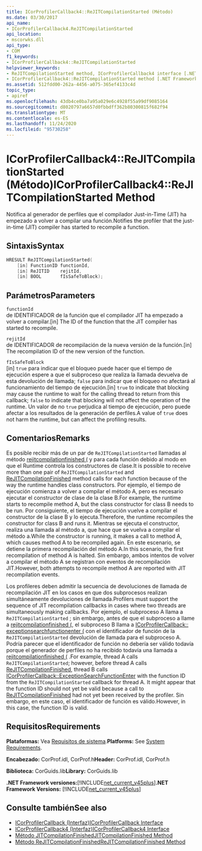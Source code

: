```yaml
---
title: ICorProfilerCallback4::ReJITCompilationStarted (Método)
ms.date: 03/30/2017
api_name:
- ICorProfilerCallback4.ReJITCompilationStarted
api_location:
- mscorwks.dll
api_type:
- COM
f1_keywords:
- ICorProfilerCallback4::ReJITCompilationStarted
helpviewer_keywords:
- ReJITCompilationStarted method, ICorProfilerCallback4 interface [.NET Framework profiling]
- ICorProfilerCallback4::ReJITCompilationStarted method [.NET Framework profiling]
ms.assetid: 512fdd00-262a-4456-a075-365ef4133c4d
topic_type:
- apiref
ms.openlocfilehash: 43db4ce0ba7a95a029e6c4928f55a99df9085164
ms.sourcegitcommit: d8020797a6657d0fbbdff362b80300815f682f94
ms.translationtype: MT
ms.contentlocale: es-ES
ms.lasthandoff: 11/24/2020
ms.locfileid: "95730258"
---
```

# <a name="icorprofilercallback4rejitcompilationstarted-method"></a><span data-ttu-id="5c743-102">ICorProfilerCallback4::ReJITCompilationStarted (Método)</span><span class="sxs-lookup"><span data-stu-id="5c743-102">ICorProfilerCallback4::ReJITCompilationStarted Method</span></span>

<span data-ttu-id="5c743-103">Notifica al generador de perfiles que el compilador Just-in-Time (JIT) ha empezado a volver a compilar una función.</span><span class="sxs-lookup"><span data-stu-id="5c743-103">Notifies the profiler that the just-in-time (JIT) compiler has started to recompile a function.</span></span>  
  
## <a name="syntax"></a><span data-ttu-id="5c743-104">Sintaxis</span><span class="sxs-lookup"><span data-stu-id="5c743-104">Syntax</span></span>  
  
```cpp  
HRESULT ReJITCompilationStarted(
    [in] FunctionID functionId,  
    [in] ReJITID    rejitId,  
    [in] BOOL       fIsSafeToBlock);  
```  
  
## <a name="parameters"></a><span data-ttu-id="5c743-105">Parámetros</span><span class="sxs-lookup"><span data-stu-id="5c743-105">Parameters</span></span>  

 `functionId`  
 <span data-ttu-id="5c743-106">de IDENTIFICADOR de la función que el compilador JIT ha empezado a volver a compilar.</span><span class="sxs-lookup"><span data-stu-id="5c743-106">[in] The ID of the function that the JIT compiler has started to recompile.</span></span>  
  
 `rejitId`  
 <span data-ttu-id="5c743-107">de IDENTIFICADOR de recompilación de la nueva versión de la función.</span><span class="sxs-lookup"><span data-stu-id="5c743-107">[in] The recompilation ID of the new version of the function.</span></span>  
  
 `fIsSafeToBlock`  
 <span data-ttu-id="5c743-108">[in] `true` para indicar que el bloqueo puede hacer que el tiempo de ejecución espere a que el subproceso que realiza la llamada devuelva de esta devolución de llamada; `false` para indicar que el bloqueo no afectará al funcionamiento del tiempo de ejecución.</span><span class="sxs-lookup"><span data-stu-id="5c743-108">[in] `true` to indicate that blocking may cause the runtime to wait for the calling thread to return from this callback; `false` to indicate that blocking will not affect the operation of the runtime.</span></span> <span data-ttu-id="5c743-109">Un valor de no `true` perjudica al tiempo de ejecución, pero puede afectar a los resultados de la generación de perfiles.</span><span class="sxs-lookup"><span data-stu-id="5c743-109">A value of `true` does not harm the runtime, but can affect the profiling results.</span></span>  
  
## <a name="remarks"></a><span data-ttu-id="5c743-110">Comentarios</span><span class="sxs-lookup"><span data-stu-id="5c743-110">Remarks</span></span>  

 <span data-ttu-id="5c743-111">Es posible recibir más de un par de `ReJITCompilationStarted` llamadas al método [rejitcompilationfinished (](icorprofilercallback4-rejitcompilationfinished-method.md) y para cada función debido al modo en que el Runtime controla los constructores de clase.</span><span class="sxs-lookup"><span data-stu-id="5c743-111">It is possible to receive more than one pair of `ReJITCompilationStarted` and [ReJITCompilationFinished](icorprofilercallback4-rejitcompilationfinished-method.md) method calls for each function because of the way the runtime handles class constructors.</span></span> <span data-ttu-id="5c743-112">Por ejemplo, el tiempo de ejecución comienza a volver a compilar el método A, pero es necesario ejecutar el constructor de clase de la clase B.</span><span class="sxs-lookup"><span data-stu-id="5c743-112">For example, the runtime starts to recompile method A, but the class constructor for class B needs to be run.</span></span> <span data-ttu-id="5c743-113">Por consiguiente, el tiempo de ejecución vuelve a compilar el constructor de la clase B y lo ejecuta.</span><span class="sxs-lookup"><span data-stu-id="5c743-113">Therefore, the runtime recompiles the constructor for class B and runs it.</span></span> <span data-ttu-id="5c743-114">Mientras se ejecuta el constructor, realiza una llamada al método a, que hace que se vuelva a compilar el método a.</span><span class="sxs-lookup"><span data-stu-id="5c743-114">While the constructor is running, it makes a call to method A, which causes method A to be recompiled again.</span></span> <span data-ttu-id="5c743-115">En este escenario, se detiene la primera recompilación del método A.</span><span class="sxs-lookup"><span data-stu-id="5c743-115">In this scenario, the first recompilation of method A is halted.</span></span> <span data-ttu-id="5c743-116">Sin embargo, ambos intentos de volver a compilar el método A se registran con eventos de recompilación JIT.</span><span class="sxs-lookup"><span data-stu-id="5c743-116">However, both attempts to recompile method A are reported with JIT recompilation events.</span></span>  
  
 <span data-ttu-id="5c743-117">Los profileres deben admitir la secuencia de devoluciones de llamada de recompilación JIT en los casos en que dos subprocesos realizan simultáneamente devoluciones de llamada.</span><span class="sxs-lookup"><span data-stu-id="5c743-117">Profilers must support the sequence of JIT recompilation callbacks in cases where two threads are simultaneously making callbacks.</span></span> <span data-ttu-id="5c743-118">Por ejemplo, el subproceso A llama a `ReJITCompilationStarted` ; sin embargo, antes de que el subproceso a llame a [rejitcompilationfinished (](icorprofilercallback4-rejitcompilationfinished-method.md), el subproceso B llama a [ICorProfilerCallback:: exceptionsearchfunctionenter (](icorprofilercallback-exceptionsearchfunctionenter-method.md) con el identificador de función de la `ReJITCompilationStarted` devolución de llamada para el subproceso A. Podría parecer que el identificador de función no debería ser válido todavía porque el generador de perfiles no ha recibido todavía una llamada a [rejitcompilationfinished (](icorprofilercallback4-rejitcompilationfinished-method.md) .</span><span class="sxs-lookup"><span data-stu-id="5c743-118">For example, thread A calls `ReJITCompilationStarted`; however, before thread A calls [ReJITCompilationFinished](icorprofilercallback4-rejitcompilationfinished-method.md), thread B calls [ICorProfilerCallback::ExceptionSearchFunctionEnter](icorprofilercallback-exceptionsearchfunctionenter-method.md) with the function ID from the `ReJITCompilationStarted` callback for thread A. It might appear that the function ID should not yet be valid because a call to [ReJITCompilationFinished](icorprofilercallback4-rejitcompilationfinished-method.md) had not yet been received by the profiler.</span></span> <span data-ttu-id="5c743-119">Sin embargo, en este caso, el identificador de función es válido.</span><span class="sxs-lookup"><span data-stu-id="5c743-119">However, in this case, the function ID is valid.</span></span>  
  
## <a name="requirements"></a><span data-ttu-id="5c743-120">Requisitos</span><span class="sxs-lookup"><span data-stu-id="5c743-120">Requirements</span></span>  

 <span data-ttu-id="5c743-121">**Plataformas:** Vea [Requisitos de sistema](../../get-started/system-requirements.md).</span><span class="sxs-lookup"><span data-stu-id="5c743-121">**Platforms:** See [System Requirements](../../get-started/system-requirements.md).</span></span>  
  
 <span data-ttu-id="5c743-122">**Encabezado:** CorProf.idl, CorProf.h</span><span class="sxs-lookup"><span data-stu-id="5c743-122">**Header:** CorProf.idl, CorProf.h</span></span>  
  
 <span data-ttu-id="5c743-123">**Biblioteca:** CorGuids.lib</span><span class="sxs-lookup"><span data-stu-id="5c743-123">**Library:** CorGuids.lib</span></span>  
  
 <span data-ttu-id="5c743-124">**.NET Framework versiones:**[!INCLUDE[net_current_v45plus](../../../../includes/net-current-v45plus-md.md)]</span><span class="sxs-lookup"><span data-stu-id="5c743-124">**.NET Framework Versions:** [!INCLUDE[net_current_v45plus](../../../../includes/net-current-v45plus-md.md)]</span></span>  
  
## <a name="see-also"></a><span data-ttu-id="5c743-125">Consulte también</span><span class="sxs-lookup"><span data-stu-id="5c743-125">See also</span></span>

- [<span data-ttu-id="5c743-126">ICorProfilerCallback (Interfaz)</span><span class="sxs-lookup"><span data-stu-id="5c743-126">ICorProfilerCallback Interface</span></span>](icorprofilercallback-interface.md)
- [<span data-ttu-id="5c743-127">ICorProfilerCallback4 (Interfaz)</span><span class="sxs-lookup"><span data-stu-id="5c743-127">ICorProfilerCallback4 Interface</span></span>](icorprofilercallback4-interface.md)
- [<span data-ttu-id="5c743-128">Método JITCompilationFinished</span><span class="sxs-lookup"><span data-stu-id="5c743-128">JITCompilationFinished Method</span></span>](icorprofilercallback-jitcompilationfinished-method.md)
- [<span data-ttu-id="5c743-129">Método ReJITCompilationFinished</span><span class="sxs-lookup"><span data-stu-id="5c743-129">ReJITCompilationFinished Method</span></span>](icorprofilercallback4-rejitcompilationfinished-method.md)
